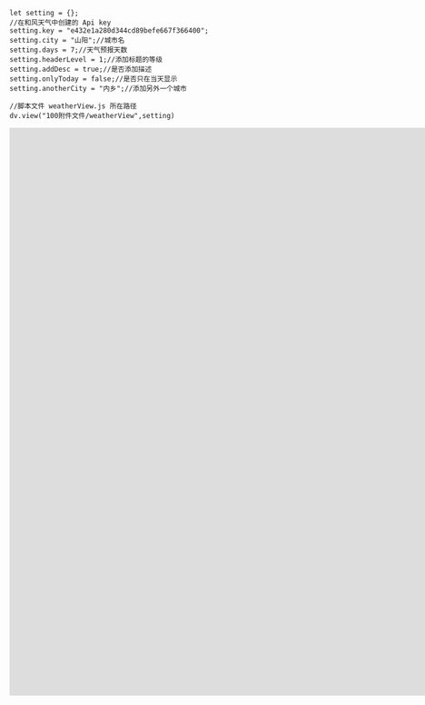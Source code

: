 
```dataviewjs     
let setting = {};      
//在和风天气中创建的 Api key
setting.key = "e432e1a280d344cd89befe667f366400";
setting.city = "山阳";//城市名
setting.days = 7;//天气预报天数
setting.headerLevel = 1;//添加标题的等级
setting.addDesc = true;//是否添加描述
setting.onlyToday = false;//是否只在当天显示
setting.anotherCity = "内乡";//添加另外一个城市

//脚本文件 weatherView.js 所在路径
dv.view("100附件文件/weatherView",setting)
```


<iframe width="2000" height="1000" src="https://embed.windy.com/embed2.html?lat=29.344&lon=112.017&detailLat=25.040&detailLon=121.469&width=650&height=450&zoom=5&level=surface&overlay=wind&product=ecmwf&menu=&message=&marker=&calendar=now&pressure=&type=map&location=coordinates&detail=&metricWind=default&metricTemp=default&radarRange=-1" frameborder="0"></iframe>
